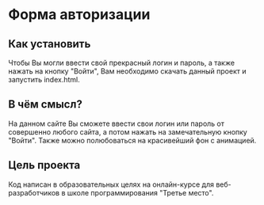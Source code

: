 # Форма авторизации

## Как установить
Чтобы Вы могли ввести свой прекрасный логин и пароль, а также нажать на кнопку "Войти", Вам необходимо скачать данный проект и запустить index.html.

## В чём смысл?
На данном сайте Вы сможете ввести свои логин или пароль от совершенно любого сайта, а потом нажать на замечательную кнопку "Войти". Также можно полюбоваться на красивейший фон с анимацией.

## Цель проекта
Код написан в образовательных целях на онлайн-курсе для веб-разработчиков в школе программирования "Третье место".
